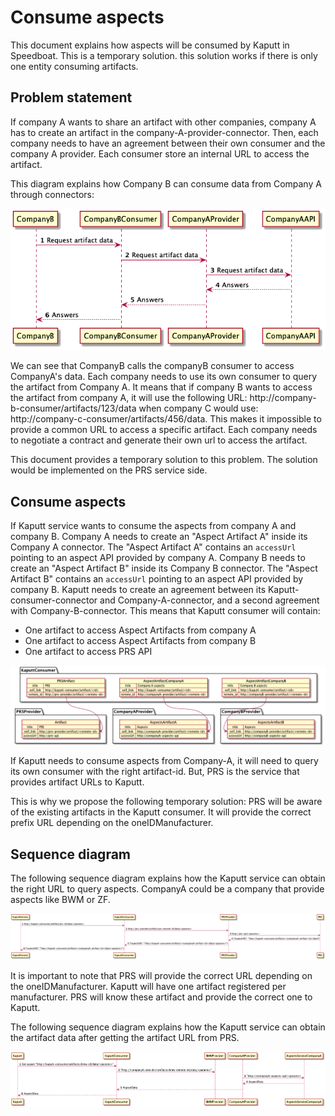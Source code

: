 # Consume aspects

This document explains how aspects will be consumed by Kaputt in Speedboat.
This is a temporary solution. this solution works if there is only one entity consuming artifacts.  

## Problem statement

If company A wants to share an artifact with other companies, company A has to create an artifact in the company-A-provider-connector.
Then, each company needs to have an agreement between their own consumer and the company A provider.
Each consumer store an internal URL to access the artifact.

This diagram explains how Company B can consume data from Company A through connectors:

![CompanyB consumes CompanyA data with connectors](./diagrams/access-company-a-api.png)

We can see that CompanyB calls the companyB consumer to access CompanyA's data.
Each company needs to use its own consumer to query the artifact from Company A.
It means that if company B wants to access the artifact from company A, it will use the following URL: http://company-b-consumer/artifacts/123/data when company C would use: http://company-c-consumer/artifacts/456/data.
This makes it impossible to provide a common URL to access a specific artifact. Each company needs to negotiate a contract and generate their own url to access the artifact.

This document provides a temporary solution to this problem. The solution would be implemented on the PRS service side.

## Consume aspects

If Kaputt service wants to consume the aspects from company A and company B.
Company A needs to create an "Aspect Artifact A" inside its Company A connector. The "Aspect Artifact A" contains an `accessUrl` pointing to an aspect API provided by company A.
Company B needs to create an "Aspect Artifact B" inside its Company B connector. The "Aspect Artifact B" contains an `accessUrl` pointing to an aspect API provided by company B. 
Kaputt needs to create an agreement between its Kaputt-consumer-connector and Company-A-connector, and a second agreement with Company-B-connector.
This means that Kaputt consumer will contain: 
- One artifact to access Aspect Artifacts from company A
- One artifact to access Aspect Artifacts from company B
- One artifact to access PRS API

![Artifacts](./diagrams/artifacts.png)

If Kaputt needs to consume aspects from Company-A, it will need to query its own consumer with the right artifact-id.
But, PRS is the service that provides artifact URLs to Kaputt.

This is why we propose the following temporary solution:
PRS will be aware of the existing artifacts in the Kaputt consumer. It will provide the correct prefix URL depending on the oneIDManufacturer.

## Sequence diagram

The following sequence diagram explains how the Kaputt service can obtain the right URL to query aspects.
CompanyA could be a company that provide aspects like BWM or ZF.

![Get aspects URL sequence diagram](./diagrams/speedboat-get-aspect-url-sequence-diagram.png)

It is important to note that PRS will provide the correct URL depending on the oneIDManufacturer.
Kaputt will have one artifact registered per manufacturer. PRS will know these artifact and provide the correct one to Kaputt.

The following sequence diagram explains how the Kaputt service can obtain the artifact data after getting the artifact URL from PRS.

![Get aspect sequence diagram](./diagrams/speedboat-get-aspect.png)